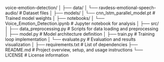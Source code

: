 voice-emotion-detection/
│
├── data/
│   └── ravdess-emotional-speech-audio/  # Dataset files
│
├── models/
│   └── cnn_lstm_parallel_model.pt  # Trained model weights
│
├── notebooks/
│   └── Voice_Emotion_Detection.ipynb  # Jupyter notebook for analysis
│
├── src/
│   ├── data_preprocessing.py  # Scripts for data loading and preprocessing
│   ├── model.py               # Model architecture definition
│   ├── train.py               # Training loop implementation
│   └── evaluate.py            # Evaluation and results visualization
│
├── requirements.txt            # List of dependencies
├── README.md                   # Project overview, setup, and usage instructions
└── LICENSE                     # License information
